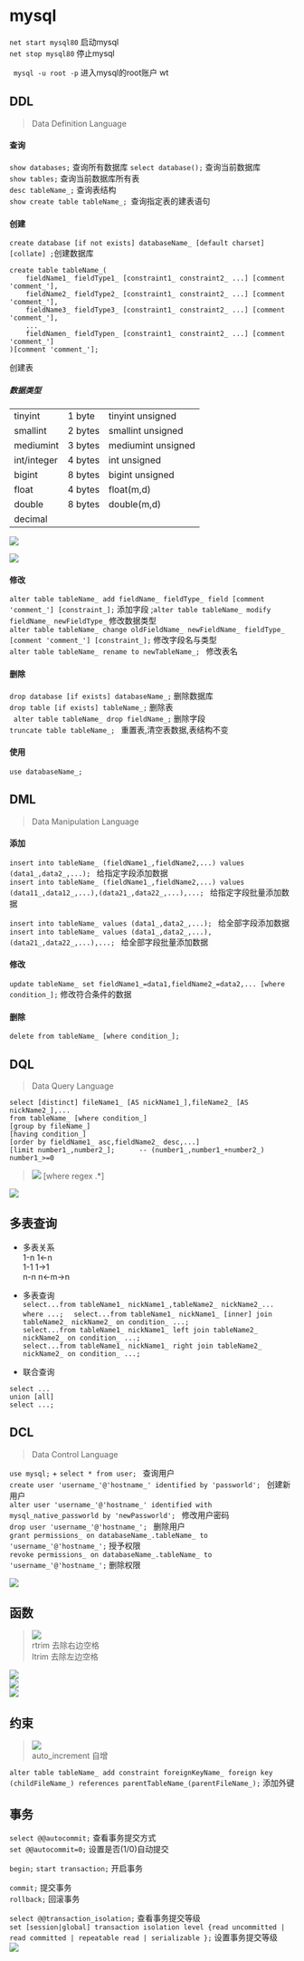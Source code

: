 # mysql

` net start mysql80 `   启动mysql  
` net stop mysql80 `   停止mysql  

`  mysql -u root -p `   进入mysql的root账户 wt  


## DDL
> Data Definition Language

#### 查询
`show databases;` 查询所有数据库 
` select database(); `  查询当前数据库  
`show tables;`  查询当前数据库所有表  
` desc tableName_; ` 查询表结构  
`show create table tableName_; `查询指定表的建表语句  


#### 创建
`create database [if not exists] databaseName_ [default charset] [collate] ;`创建数据库  

```
create table tableName_(
    fieldName1_ fieldType1_ [constraint1_ constraint2_ ...] [comment 'comment_'],
    fieldName2_ fieldType2_ [constraint1_ constraint2_ ...] [comment 'comment_'],
    fieldName3_ fieldType3_ [constraint1_ constraint2_ ...] [comment 'comment_'],
    ...
    fieldNamen_ fieldTypen_ [constraint1_ constraint2_ ...] [comment 'comment_']
)[comment 'comment_'];
```
创建表  

##### 数据类型
||||
|--|--|--|
|tinyint    |1 byte|tinyint unsigned
|smallint   |2 bytes|smallint unsigned
|mediumint  |3 bytes|mediumint unsigned
|int/integer|4 bytes|int unsigned
|bigint     |8 bytes|bigint unsigned
|float      |4 bytes|float(m,d)
|double     |8 bytes|double(m,d)
|decimal||

![](/mysqlNotePicture/mysqlNote1.png)  


![](/mysqlNotePicture/mysqlNote2.png)  

#### 修改
`alter table tableName_ add fieldName_ fieldType_ field [comment 'comment_'] [constraint_];` 添加字段
;`alter table tableName_ modify fieldName_ newFieldType_` 修改数据类型  
`alter table tableName_ change oldFieldName_ newFieldName_ fieldType_ [comment 'comment_'] [constraint_];`  修改字段名与类型  
`alter table tableName_ rename to newTableName_; ` 修改表名  


#### 删除
` drop database [if exists] databaseName_; `    删除数据库  
` drop table [if exists] tableName_; `  删除表  
` alter table tableName_ drop fieldName_;` 删除字段  
`truncate table tableName_; `   重置表,清空表数据,表结构不变  

#### 使用
` use databaseName_; `




## DML
> Data Manipulation Language

#### 添加

`insert into tableName_ (fieldName1_,fieldName2,...) values (data1_,data2_,...); `    给指定字段添加数据  
`insert into tableName_ (fieldName1_,fieldName2,...) values (data11_,data12_,...),(data21_,data22_,...),...; `    给指定字段批量添加数据  

`insert into tableName_ values (data1_,data2_,...); `    给全部字段添加数据  
`insert into tableName_ values (data1_,data2_,...),(data21_,data22_,...),...; `    给全部字段批量添加数据  

#### 修改

` update tableName_ set fieldName1_=data1,fieldName2_=data2,... [where condition_]; `   修改符合条件的数据  


#### 删除

`delete from tableName_ [where condition_];`




## DQL
> Data Query Language

```
select [distinct] fileName1_ [AS nickName1_],fileName2_ [AS nickName2_],...
from tableName_ [where condition_]  
[group by fileName_] 
[having condition_] 
[order by fieldName1_ asc,fieldName2_ desc,...] 
[limit number1_,number2_];      -- (number1_,number1_+number2_) number1_>=0  

```

>![](/mysqlNotePicture/mysqlNote3.png/)
[where regex .*]  

![](/mysqlNotePicture/mysqlNote4.png)  

## 多表查询  

- 多表关系  
1-n     1<-n  
1-1     1->1  
n-n     n<-m->n  

- 多表查询  
`select...from tableName1_ nickName1_,tableName2_ nickName2_... where ...;  `
`select...from tableName1_ nickName1_ [inner] join tableName2_ nickName2_ on condition_ ...;`  
`select...from tableName1_ nickName1_ left join tableName2_ nickName2_ on condition_ ...;`  
`select...from tableName1_ nickName1_ right join tableName2_ nickName2_ on condition_ ...;`  

- 联合查询 
```
select ...
union [all]  
select ...;
```



## DCL
> Data Control Language

`use mysql;` + `select * from user; `  查询用户  
`create user 'username_'@'hostname_' identified by 'passworld'; `   创建新用户  
`alter user 'username_'@'hostname_' identified with mysql_native_passworld by 'newPassworld'; `   修改用户密码   
`drop user 'username_'@'hostname_'; `   删除用户  
`grant permissions_ on databaseName_.tableName_ to 'username_'@'hostname_';`    授予权限  
`revoke permissions_ on databaseName_.tableName_ to 'username_'@'hostname_';`    删除权限  

![](/mysqlNotePicture/mysqlNote5.png)  


## 函数
>![](/mysqlNotePicture/mysqlNote6.png)  
rtrim   去除右边空格  
ltrim   去除左边空格  

![](/mysqlNotePicture/mysqlNote7.png)  
![](/mysqlNotePicture/mysqlNote8.png)  
![](/mysqlNotePicture/mysqlNote9.png)  

## 约束
>![](/mysqlNotePicture/mysqlNote10.png)  
auto_increment  自增  

`alter table tableName_ add constraint foreignKeyName_ foreign key (childFileName_) references parentTableName_(parentFileName_);`  添加外键  

## 事务

`select @@autocommit;`  查看事务提交方式  
`set @@autocommit=0;`   设置是否(1/0)自动提交  

`begin;`    `start transaction;`    开启事务  

`commit;` 提交事务  
`rollback;`   回滚事务  

`select @@transaction_isolation;`   查看事务提交等级  
`set [session|global] transaction isolation level {read uncommitted | read committed | repeatable read | serializable };`   设置事务提交等级  
![](/mysqlNotePicture/mysqlNote11.png) 

